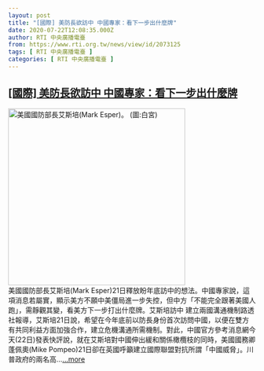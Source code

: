 ```yaml
---
layout: post
title: "[國際] 美防長欲訪中 中國專家：看下一步出什麼牌"
date: 2020-07-22T12:08:35.000Z
author: RTI 中央廣播電臺
from: https://www.rti.org.tw/news/view/id/2073125
tags: [ RTI 中央廣播電臺 ]
categories: [ RTI 中央廣播電臺 ]
---
```

<!--1595419715000-->
[[國際] 美防長欲訪中 中國專家：看下一步出什麼牌](https://www.rti.org.tw/news/view/id/2073125)
------

<div>
<img src="https://static.rti.org.tw/assets/thumbnails/2020/01/08/e87dc78db4b7acbf2c658922a99f4172.jpg" width="360" alt="美國國防部長艾斯培(Mark Esper)。 (圖:白宮)" title="美國國防部長艾斯培(Mark Esper)。 (圖:白宮)"><br>美國國防部長艾斯培(Mark Esper)21日釋放盼年底訪中的想法。中國專家說，這項消息若屬實，顯示美方不願中美僵局進一步失控，但中方「不能完全跟著美國人跑」，需靜觀其變，看美方下一步打出什麼牌。艾斯培訪中&nbsp;建立兩國溝通機制路透社報導，艾斯培21日說，希望在今年底前以防長身份首次訪問中國，以便在雙方有共同利益方面加強合作，建立危機溝通所需機制。對此，中國官方參考消息網今天(22日)發表快評說，就在艾斯培對中國伸出緩和關係橄欖枝的同時，美國國務卿蓬佩奧(Mike Pompeo)21日卻在英國呼籲建立國際聯盟對抗所謂「中國威脅」。川普政府的兩名高...<a target="_blank" href="https://www.rti.org.tw/news/view/id/2073125">...more</a>
</div>
